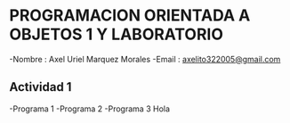 # PROGRAMACION ORIENTADA A OBJETOS 1 Y LABORATORIO
-Nombre : Axel Uriel Marquez Morales
-Email : axelito322005@gmail.com

## Actividad 1
-Programa 1
-Programa 2 
-Programa 3
Hola
